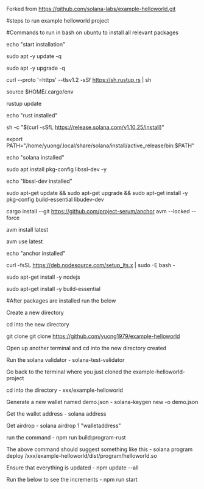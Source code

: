 Forked from https://github.com/solana-labs/example-helloworld.git



#steps to run example helloworld project




#Commands to run in bash on ubuntu to install all relevant packages

echo "start installation"

sudo apt -y update -q

sudo apt -y upgrade -q

curl --proto '=https' --tlsv1.2 -sSf https://sh.rustup.rs | sh

source $HOME/.cargo/env

rustup update

echo "rust installed"

sh -c "$(curl -sSfL https://release.solana.com/v1.10.25/install)"

export PATH="/home/yuong/.local/share/solana/install/active_release/bin:$PATH"

echo "solana installed"

sudo apt install pkg-config libssl-dev -y

echo "libssl-dev installed"

sudo apt-get update && sudo apt-get upgrade && sudo apt-get install -y pkg-config build-essential libudev-dev

cargo install --git https://github.com/project-serum/anchor avm --locked --force

avm install latest

avm use latest

echo "anchor installed"

curl -fsSL https://deb.nodesource.com/setup_lts.x | sudo -E bash -

sudo apt-get install -y nodejs

sudo apt-get install -y build-essential






#After packages are installed run the below


Create a new directory

cd into the new directory

git clone git clone https://github.com/yuong1979/example-helloworld

Open up another terminal and cd into the new directory created

Run the solana validator - solana-test-validator

Go back to the terminal where you just cloned the example-helloworld-project

cd into the directory - xxx/example-helloworld

Generate a new wallet named demo.json - solana-keygen new -o demo.json

Get the wallet address - solana address

Get airdrop - solana airdrop 1 "walletaddress"

run the command - npm run build:program-rust

The above command should suggest something like this - solana program deploy /xxx/example-helloworld/dist/program/helloworld.so

Ensure that everything is updated - npm update --all

Run the below to see the increments - npm run start
